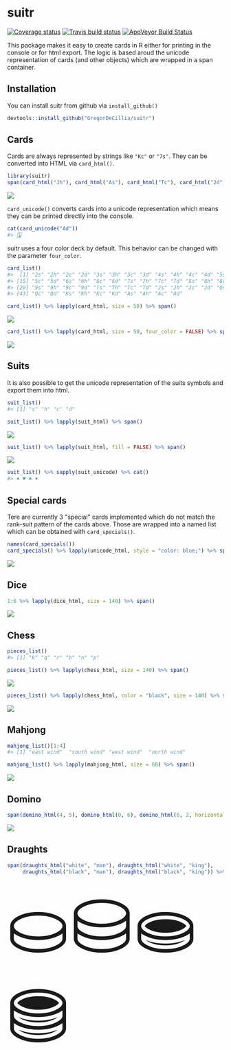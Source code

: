 
<!-- README.md is generated from README.Rmd. Please edit that file -->
suitr <img src="man/figures/logo.png" align="right" alt=""/>
============================================================

[![Coverage status](https://codecov.io/gh/GregorDeCillia/suitr/branch/master/graph/badge.svg)](https://codecov.io/github/GregorDeCillia/suitr?branch=master) [![Travis build status](https://img.shields.io/travis/statistikat/persephone.svg?logo=travis)](https://travis-ci.org/GregorDeCillia/suitr) [![AppVeyor Build Status](https://ci.appveyor.com/api/projects/status/github/GregorDeCillia/suitr?branch=master&svg=true)](https://ci.appveyor.com/project/GregorDeCillia/suitr)

This package makes it easy to create cards in R either for printing in the console or for html export. The logic is based aroud the unicode representation of cards (and other objects) which are wrapped in a span container.

Installation
------------

You can install suitr from github via `install_github()`

``` r
devtools::install_github("GregorDeCillia/suitr")
```

Cards
-----

Cards are always represented by strings like `"Kc"` or `"7s"`. They can be converted into HTML via `card_html()`.

``` r
library(suitr)
span(card_html("Jh"), card_html("As"), card_html("Tc"), card_html("2d"))
```

![](man/figures/README_figures/JhAsTc2d.png)

`card_unicode()` converts cards into a unicode representation which means they can be printed directly into the console.

``` r
cat(card_unicode("Ad"))
#> 🃁
```

suitr uses a four color deck by default. This behavior can be changed with the parameter `four_color`.

``` r
card_list()
#>  [1] "2s" "2h" "2c" "2d" "3s" "3h" "3c" "3d" "4s" "4h" "4c" "4d" "5s" "5h"
#> [15] "5c" "5d" "6s" "6h" "6c" "6d" "7s" "7h" "7c" "7d" "8s" "8h" "8c" "8d"
#> [29] "9s" "9h" "9c" "9d" "Ts" "Th" "Tc" "Td" "Js" "Jh" "Jc" "Jd" "Qs" "Qh"
#> [43] "Qc" "Qd" "Ks" "Kh" "Kc" "Kd" "As" "Ah" "Ac" "Ad"
```

``` r
card_list() %>% lapply(card_html, size = 50) %>% span()
```

![](man/figures/README_figures/deck_4c.png)

``` r
card_list() %>% lapply(card_html, size = 50, four_color = FALSE) %>% span()
```

![](man/figures/README_figures/deck_2c.png)

Suits
-----

It is also possible to get the unicode representation of the suits symbols and export them into html.

``` r
suit_list()
#> [1] "s" "h" "c" "d"
```

``` r
suit_list() %>% lapply(suit_html) %>% span()
```

![](man/figures/README_figures/suits_filled.png)

``` r
suit_list() %>% lapply(suit_html, fill = FALSE) %>% span()
```

![](man/figures/README_figures/suits_unfilled.png)

``` r
suit_list() %>% sapply(suit_unicode) %>% cat()
#> ♠ ♥ ♣ ♦
```

Special cards
-------------

Tere are currently 3 "special" cards implemented which do not match the rank-suit pattern of the cards above. Those are wrapped into a named list which can be obtained with `card_specials()`.

``` r
names(card_specials())
card_specials() %>% lapply(unicode_html, style = "color: blue;") %>% span()
```

![](man/figures/README_figures/cards_special.png)

Dice
----

``` r
1:6 %>% lapply(dice_html, size = 140) %>% span()
```

![](man/figures/README_figures/dice.png)

Chess
-----

``` r
pieces_list()
#> [1] "k" "q" "r" "b" "n" "p"
```

``` r
pieces_list() %>% lapply(chess_html, size = 140) %>% span()
```

![](man/figures/README_figures/pieces_white.png)

``` r
pieces_list() %>% lapply(chess_html, color = "black", size = 140) %>% span()
```

![](man/figures/README_figures/pieces_black.png)

Mahjong
-------

``` r
mahjong_list()[1:4]
#> [1] "east wind"  "south wind" "west wind"  "north wind"
```

``` r
mahjong_list() %>% lapply(mahjong_html, size = 68) %>% span()
```

![](man/figures/README_figures/mahjong.png)

Domino
------

``` r
span(domino_html(4, 5), domino_html(0, 6), domino_html(6, 2, horizontal = FALSE))
```

![](man/figures/README_figures/domino.png)

Draughts
--------

``` r
span(draughts_html("white", "man"), draughts_html("white", "king"),
     draughts_html("black", "man"), draughts_html("black", "king")) %>% browsable()
```

<!--html_preserve-->
<span> <span style="font-size: 172px;">⛀</span> <span style="font-size: 172px;">⛁</span> <span style="font-size: 172px;">⛂</span> <span style="font-size: 172px;">⛃</span> </span><!--/html_preserve-->
